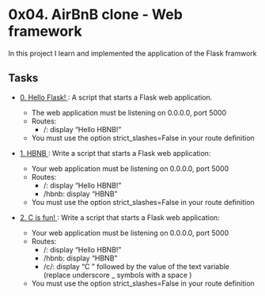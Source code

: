 # 0x04. AirBnB clone - Web framework

In this project I learn and implemented the application of the Flask framwork


## Tasks
* [ 0. Hello Flask! ](./0-hello_route.py): A script that starts a Flask web application.
    - The web application must be listening on 0.0.0.0, port 5000
    - Routes:
        - /: display “Hello HBNB!”
    - You must use the option strict_slashes=False in your route definition

* [ 1. HBNB ](./1-hbnb_route.py): Write a script that starts a Flask web application:
    - Your web application must be listening on 0.0.0.0, port 5000
    - Routes:
        - /: display “Hello HBNB!”
        - /hbnb: display “HBNB”
    - You must use the option strict_slashes=False in your route definition

* [ 2. C is fun! ](./2-c_route.py): Write a script that starts a Flask web application:
    - Your web application must be listening on 0.0.0.0, port 5000
    - Routes:
        - /: display “Hello HBNB!”
        - /hbnb: display “HBNB”
        - /c/<text>: display “C ” followed by the value of the text variable (replace underscore _ symbols with a space )
    - You must use the option strict_slashes=False in your route definition
